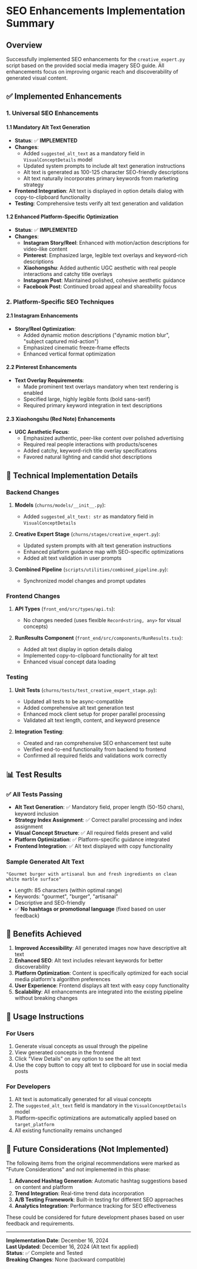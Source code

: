 # SEO Enhancements Implementation Summary

## Overview
Successfully implemented SEO enhancements for the `creative_expert.py` script based on the provided social media imagery SEO guide. All enhancements focus on improving organic reach and discoverability of generated visual content.

## ✅ Implemented Enhancements

### 1. Universal SEO Enhancements

#### 1.1 Mandatory Alt Text Generation
- **Status**: ✅ **IMPLEMENTED**
- **Changes**: 
  - Added `suggested_alt_text` as a mandatory field in `VisualConceptDetails` model
  - Updated system prompts to include alt text generation instructions
  - Alt text is generated as 100-125 character SEO-friendly descriptions
  - Alt text naturally incorporates primary keywords from marketing strategy
- **Frontend Integration**: Alt text is displayed in option details dialog with copy-to-clipboard functionality
- **Testing**: Comprehensive tests verify alt text generation and validation

#### 1.2 Enhanced Platform-Specific Optimization
- **Status**: ✅ **IMPLEMENTED**
- **Changes**:
  - **Instagram Story/Reel**: Enhanced with motion/action descriptions for video-like content
  - **Pinterest**: Emphasized large, legible text overlays and keyword-rich descriptions
  - **Xiaohongshu**: Added authentic UGC aesthetic with real people interactions and catchy title overlays
  - **Instagram Post**: Maintained polished, cohesive aesthetic guidance
  - **Facebook Post**: Continued broad appeal and shareability focus

### 2. Platform-Specific SEO Techniques

#### 2.1 Instagram Enhancements
- **Story/Reel Optimization**: 
  - Added dynamic motion descriptions ("dynamic motion blur", "subject captured mid-action")
  - Emphasized cinematic freeze-frame effects
  - Enhanced vertical format optimization

#### 2.2 Pinterest Enhancements
- **Text Overlay Requirements**: 
  - Made prominent text overlays mandatory when text rendering is enabled
  - Specified large, highly legible fonts (bold sans-serif)
  - Required primary keyword integration in text descriptions

#### 2.3 Xiaohongshu (Red Note) Enhancements
- **UGC Aesthetic Focus**:
  - Emphasized authentic, peer-like content over polished advertising
  - Required real people interactions with products/scenes
  - Added catchy, keyword-rich title overlay specifications
  - Favored natural lighting and candid shot descriptions

## 🔧 Technical Implementation Details

### Backend Changes
1. **Models** (`churns/models/__init__.py`):
   - Added `suggested_alt_text: str` as mandatory field in `VisualConceptDetails`

2. **Creative Expert Stage** (`churns/stages/creative_expert.py`):
   - Updated system prompts with alt text generation instructions
   - Enhanced platform guidance map with SEO-specific optimizations
   - Added alt text validation in user prompts

3. **Combined Pipeline** (`scripts/utilities/combined_pipeline.py`):
   - Synchronized model changes and prompt updates

### Frontend Changes
1. **API Types** (`front_end/src/types/api.ts`):
   - No changes needed (uses flexible `Record<string, any>` for visual concepts)

2. **RunResults Component** (`front_end/src/components/RunResults.tsx`):
   - Added alt text display in option details dialog
   - Implemented copy-to-clipboard functionality for alt text
   - Enhanced visual concept data loading

### Testing
1. **Unit Tests** (`churns/tests/test_creative_expert_stage.py`):
   - Updated all tests to be async-compatible
   - Added comprehensive alt text generation test
   - Enhanced mock client setup for proper parallel processing
   - Validated alt text length, content, and keyword presence

2. **Integration Testing**:
   - Created and ran comprehensive SEO enhancement test suite
   - Verified end-to-end functionality from backend to frontend
   - Confirmed all required fields and validations work correctly

## 📊 Test Results

### ✅ All Tests Passing
- **Alt Text Generation**: ✅ Mandatory field, proper length (50-150 chars), keyword inclusion
- **Strategy Index Assignment**: ✅ Correct parallel processing and index assignment
- **Visual Concept Structure**: ✅ All required fields present and valid
- **Platform Optimization**: ✅ Platform-specific guidance integrated
- **Frontend Integration**: ✅ Alt text displayed with copy functionality

### Sample Generated Alt Text
```
"Gourmet burger with artisanal bun and fresh ingredients on clean white marble surface"
```
- Length: 85 characters (within optimal range)
- Keywords: "gourmet", "burger", "artisanal"
- Descriptive and SEO-friendly
- ✅ **No hashtags or promotional language** (fixed based on user feedback)

## 🚀 Benefits Achieved

1. **Improved Accessibility**: All generated images now have descriptive alt text
2. **Enhanced SEO**: Alt text includes relevant keywords for better discoverability
3. **Platform Optimization**: Content is specifically optimized for each social media platform's algorithm preferences
4. **User Experience**: Frontend displays alt text with easy copy functionality
5. **Scalability**: All enhancements are integrated into the existing pipeline without breaking changes

## 📝 Usage Instructions

### For Users
1. Generate visual concepts as usual through the pipeline
2. View generated concepts in the frontend
3. Click "View Details" on any option to see the alt text
4. Use the copy button to copy alt text to clipboard for use in social media posts

### For Developers
1. Alt text is automatically generated for all visual concepts
2. The `suggested_alt_text` field is mandatory in the `VisualConceptDetails` model
3. Platform-specific optimizations are automatically applied based on `target_platform`
4. All existing functionality remains unchanged

## 🔮 Future Considerations (Not Implemented)

The following items from the original recommendations were marked as "Future Considerations" and not implemented in this phase:

1. **Advanced Hashtag Generation**: Automatic hashtag suggestions based on content and platform
2. **Trend Integration**: Real-time trend data incorporation
3. **A/B Testing Framework**: Built-in testing for different SEO approaches
4. **Analytics Integration**: Performance tracking for SEO effectiveness

These could be considered for future development phases based on user feedback and requirements.

---

**Implementation Date**: December 16, 2024  
**Last Updated**: December 16, 2024 (Alt text fix applied)  
**Status**: ✅ Complete and Tested  
**Breaking Changes**: None (backward compatible) 